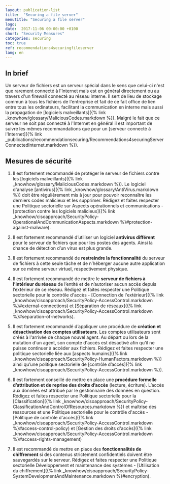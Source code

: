 ```yaml
---
layout: publication-list
title:  "Securing a file server"
menutitle: "Securing a file server"
logo:
date:  2017-11-06 00:00:00 +0100
short: "Security Measures"
categories: securing
toc: true
ref: recommendations4securingfileserver
lang: en
---
```


## In brief
Un serveur de fichiers est un serveur spécial dans le sens que celui-ci n'est que rarement connecté à l'Internet mais est en général directement ou au travers d'un firewall connecté au réseau interne. Il sert de lieu de stockage commun à tous les fichiers de l'entreprise et fait de ce fait office de lien entre tous les ordinateurs, facilitant la communication en interne mais aussi la propagation de [logiciels malveillants]({% link _knowhow/glossary/MaliciousCodes.markdown %}).
Malgré le fait que ce serveur ne soit pas connecté à l'Internet en général il est important de suivre les mêmes recommandations que pour un [serveur connecté à l'Internet]({% link _publications/recommendationsecuring/Recommendations4securingServerConnectedInternet.markdown %}).

## Mesures de sécurité

1. Il est fortement recommandé de protéger le serveur de fichiers contre les [logiciels malveillants]({% link _knowhow/glossary/MaliciousCodes.markdown %}). Le logiciel d'analyse [antivirus]({% link _knowhow/glossary/AntiVirus.markdown %}) doit être régulièrement mis à jour pour pouvoir reconnaître les derniers codes malicieux et les supprimer. Rédigez et faites respecter une Politique sectorielle sur Aspects opérationnels et communications - [protection contre les logiciels malicieux]({% link _knowhow/cisoapproach/SecurityPolicy-OperationalAndCommunicationAspects.markdown %}#protection-against-malware).

2. Il est fortement recommandé d’utiliser un logiciel **antivirus différent** pour le serveur de fichiers que pour les postes des agents. Ainsi la chance de détection d’un virus est plus grande.

3. Il est fortement recommandé de **restreindre la fonctionnalité** du serveur de fichiers à cette seule tâche et de n’héberger aucune autre application sur ce même serveur virtuel, respectivement physique.

1. Il est fortement recommandé de mettre le **serveur de fichiers à l’intérieur du réseau** de l’entité et de n’autoriser aucun accès depuis l’extérieur de ce réseau. Rédigez et faites respecter une Politique sectorielle pour le contrôle d'accès - [Connection de l'extérieur]({% link _knowhow/cisoapproach/SecurityPolicy-AccessControl.markdown %}#external-connections) et [Séparation de réseaux]({% link _knowhow/cisoapproach/SecurityPolicy-AccessControl.markdown %}#separation-of-networks).

5. Il est fortement recommandé d’appliquer une procédure de **création et désactivation des comptes utilisateurs**. Les comptes utilisateurs sont créés à l'arrivée de chaque nouvel agent. Au départ ou lors de la mutation d'un agent, son compte d'accès est désactivé afin qu'il ne puisse continuer à accéder aux fichiers. Rédigez et faites respecter une politique sectorielle liée aux [aspects humains]({% link _knowhow/cisoapproach/SecurityPolicy-HumanFactors.markdown %}) ainsi qu’une politique sectorielle de [contrôle d’accès]({% link _knowhow/cisoapproach/SecurityPolicy-AccessControl.markdown %}).

1. Il est fortement conseillé de mettre en place une **procédure formelle d’attribution et de reprise des droits d’accès** (lecture, écriture). L’accès aux données est attribué par le gestionnaire des données en question. Rédigez et faites respecter une Politique sectorielle pour la [Classification]({% link _knowhow/cisoapproach/SecurityPolicy-ClassificationAndControlOfResources.markdown %}) et maîtrise des ressources et une Politique sectorielle pour le contrôle d'accès - [Politique de contrôle d'accès]({% link _knowhow/cisoapproach/SecurityPolicy-AccessControl.markdown %}#access-control-policy) et [Gestion des droits d'accès]({% link _knowhow/cisoapproach/SecurityPolicy-AccessControl.markdown %}#access-rights-management)

1. Il est recommandé de mettre en place des **fonctionnalités de chiffrement** si des contenus strictement confidentiels doivent être sauvegardés sur le serveur. Rédigez et faites respecter une Politique sectorielle Développement et maintenance des systèmes - [Utilisation du chiffrement]({% link _knowhow/cisoapproach/SecurityPolicy-SystemDevelopmentAndMaintenance.markdown %}#encryption).

